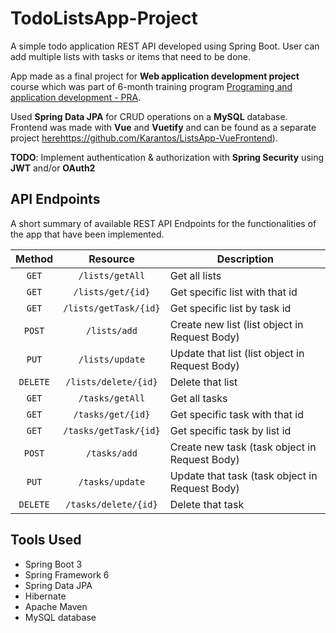 # TodoListsApp-Project
A simple todo application REST API developed using Spring Boot. User can add multiple lists with tasks or items that need to be done.

App made as a final project for **Web application development project** course which was part of 6-month training program [Programing and application development - PRA](https://www.fis.unm.si/studijski-programi/polletna-izobrazevanja/).

Used **Spring Data JPA** for CRUD operations on a **MySQL** database. Frontend was made with **Vue** and **Vuetify** and can be found as a separate project [here](https://github.com/Karantos/ListsApp-VueFrontend)https://github.com/Karantos/ListsApp-VueFrontend). 

**TODO**: Implement authentication & authorization with **Spring Security** using **JWT** and/or **OAuth2**

## API Endpoints
A short summary of available REST API Endpoints for the functionalities of the app that have been implemented.

| Method |   Resource               | Description                      |
| :----: | :-----------:            | -------------                    |
| `GET`  | `/lists/getAll`          | Get all lists                    |
| `GET`  | `/lists/get/{id}`        | Get specific list with that id   |
| `GET`  | `/lists/getTask/{id}`    | Get specific list by task id  |
| `POST`  | `/lists/add`            | Create new list (list object in Request Body)                   |
| `PUT`  | `/lists/update`          | Update that list (list object in Request Body)                    |
| `DELETE`  | `/lists/delete/{id}`  | Delete that list                     |
| `GET`  | `/tasks/getAll`          | Get all tasks                    |
| `GET`  | `/tasks/get/{id}`          | Get specific task with that id                 |
| `GET`  | `/tasks/getTask/{id}`          | Get specific task by list id                   |
| `POST`  | `/tasks/add`          | Create new task (task object in Request Body)                |
| `PUT`  | `/tasks/update`          | Update that task (task object in Request Body)                  |
| `DELETE`  | `/tasks/delete/{id}`  | Delete that task                     |

## Tools Used
* Spring Boot 3
* Spring Framework 6
* Spring Data JPA
* Hibernate
* Apache Maven
* MySQL database

